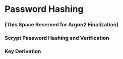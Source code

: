 # Password Hashing



<h3 id="crypto-pwhash">(This Space Reserved for Argon2 Finalization)</h3>



<h3 id="crypto-pwhash-scryptsalsa208sha256-str">Scrypt Password Hashing and Verification</h3>



<h3 id="crypto-pwhash-scryptsalsa208sha256">Key Derivation</h3>